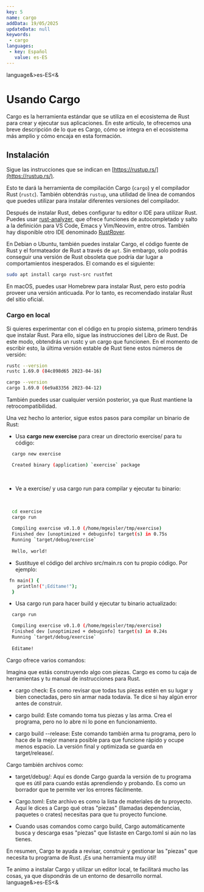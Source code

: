 ```yaml
---
key: 5
name: cargo
addData: 19/05/2025
updateData: null
keywords: 
 - cargo
languages:
 - key: Español
   value: es-ES
---
```

language&>es-ES<&
# Usando Cargo

Cargo es la herramienta estándar que se utiliza en el ecosistema de Rust para crear y ejecutar sus aplicaciones. En este artículo, te ofrecemos una breve descripción de lo que es Cargo, cómo se integra en el ecosistema más amplio y cómo encaja en esta formación.

## Instalación

Sigue las instrucciones que se indican en [https://rustup.rs/](https://rustup.rs/).

Esto te dará la herramienta de compilación Cargo (`cargo`) y el compilador Rust (`rustc`). También obtendrás `rustup`, una utilidad de línea de comandos que puedes utilizar para instalar diferentes versiones del compilador.

Después de instalar Rust, debes configurar tu editor o IDE para utilizar Rust.  Puedes usar  [rust-analyzer](https://rust-analyzer.github.io/), que ofrece funciones de autocompletado y salto a la definición para VS Code, Emacs y Vim/Neovim, entre otros. También hay disponible otro IDE denominado [RustRover](https://www.jetbrains.com/rust/).

En Debian o Ubuntu, también puedes instalar Cargo, el código fuente de Rust y el formateador de Rust a través de `apt`. Sin embargo, solo podrás conseguir una versión de Rust obsoleta que podría dar lugar a comportamientos inesperados. El comando es el siguiente:

```bash
sudo apt install cargo rust-src rustfmt
```

En macOS, puedes usar Homebrew para instalar Rust, pero esto podría proveer una versión anticuada. Por lo tanto, es recomendado instalar Rust del sitio oficial.

### Cargo en local
Si quieres experimentar con el código en tu propio sistema, primero tendrás que instalar Rust. Para ello, sigue las instrucciones del Libro de Rust. De este modo, obtendrás un rustc y un cargo que funcionen. En el momento de escribir esto, la última versión estable de Rust tiene estos números de versión:

```bash
rustc --version
rustc 1.69.0 (84c898d65 2023-04-16)

cargo --version
cargo 1.69.0 (6e9a83356 2023-04-12)
```

También puedes usar cualquier versión posterior, ya que Rust mantiene la retrocompatibilidad.

Una vez hecho lo anterior, sigue estos pasos para compilar un binario de Rust:

 * Usa **cargo new exercise** para crear un directorio exercise/ para tu código:
 
```bash
  cargo new exercise

  Created binary (application) `exercise` package
```

<br />

 * Ve a exercise/ y usa cargo run para compilar y ejecutar tu binario:

<br />

```bash
  cd exercise
  cargo run
   
  Compiling exercise v0.1.0 (/home/mgeisler/tmp/exercise)
  Finished dev [unoptimized + debuginfo] target(s) in 0.75s
  Running `target/debug/exercise`
  
  Hello, world!
```


 * Sustituye el código del archivo src/main.rs con tu propio código. 
Por ejemplo:
  
```bash
 fn main() {
    println!("¡Edítame!");
  }
```

 * Usa cargo run para hacer build y ejecutar tu binario actualizado:

```bash
  cargo run

  Compiling exercise v0.1.0 (/home/mgeisler/tmp/exercise)
  Finished dev [unoptimized + debuginfo] target(s) in 0.24s
  Running `target/debug/exercise`
  
  Editame!
```

Cargo ofrece varios comandos:

Imagina que estás construyendo algo con piezas. Cargo es como tu caja de herramientas y tu manual de instrucciones para Rust.

 * cargo check:  Es como revisar que todas tus piezas estén en su lugar y bien conectadas, pero sin armar nada todavía. Te dice si hay algún error antes de construir.

 * cargo build:  Este comando toma tus piezas y las arma. Crea el programa, pero no lo abre ni lo pone en funcionamiento.

 * cargo build --release:  Este comando también arma tu programa, pero lo hace de la mejor manera posible para que funcione rápido y ocupe menos espacio. La versión final y optimizada se guarda en target/release/.

Cargo también archivos como:

 * target/debug/: Aquí es donde Cargo guarda la versión de tu programa que es útil para cuando estás aprendiendo y probando. Es como un borrador que te permite ver los errores fácilmente.

 * Cargo.toml: Este archivo es como la lista de materiales de tu proyecto. Aquí le dices a Cargo qué otras "piezas" (llamadas dependencias, paquetes o crates) necesitas para que tu proyecto funcione.

 * Cuando usas comandos como cargo build, Cargo automáticamente busca y descarga esas "piezas" que listaste en Cargo.toml si aún no las tienes.

En resumen, Cargo te ayuda a revisar, construir y gestionar las "piezas" que necesita tu programa de Rust. ¡Es una herramienta muy útil!

Te animo a instalar Cargo y utilizar un editor local, te facilitará mucho las cosas, ya que dispondrás de un entorno de desarrollo normal.
language&>es-ES<&